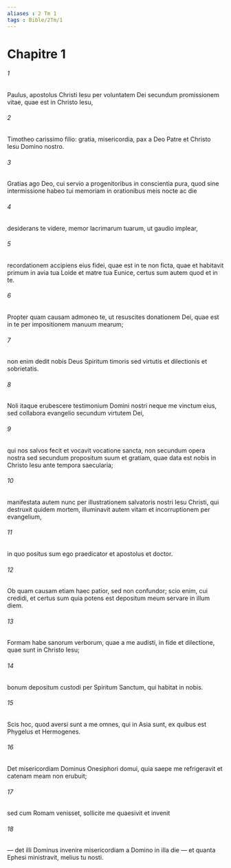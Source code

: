 ```yaml
---
aliases : 2 Tm 1
tags : Bible/2Tm/1
---
```


# Chapitre 1

###### 1
Paulus, apostolus Christi Iesu per voluntatem Dei secundum promissionem vitae, quae est in Christo Iesu, 
###### 2
Timotheo carissimo filio: gratia, misericordia, pax a Deo Patre et Christo Iesu Domino nostro.
###### 3
Gratias ago Deo, cui servio a progenitoribus in conscientia pura, quod sine intermissione habeo tui memoriam in orationibus meis nocte ac die 
###### 4
desiderans te videre, memor lacrimarum tuarum, ut gaudio implear, 
###### 5
recordationem accipiens eius fidei, quae est in te non ficta, quae et habitavit primum in avia tua Loide et matre tua Eunice, certus sum autem quod et in te.
###### 6
Propter quam causam admoneo te, ut resuscites donationem Dei, quae est in te per impositionem manuum mearum; 
###### 7
non enim dedit nobis Deus Spiritum timoris sed virtutis et dilectionis et sobrietatis. 
###### 8
Noli itaque erubescere testimonium Domini nostri neque me vinctum eius, sed collabora evangelio secundum virtutem Dei, 
###### 9
qui nos salvos fecit et vocavit vocatione sancta, non secundum opera nostra sed secundum propositum suum et gratiam, quae data est nobis in Christo Iesu ante tempora saecularia; 
###### 10
manifestata autem nunc per illustrationem salvatoris nostri Iesu Christi, qui destruxit quidem mortem, illuminavit autem vitam et incorruptionem per evangelium, 
###### 11
in quo positus sum ego praedicator et apostolus et doctor.
###### 12
Ob quam causam etiam haec patior, sed non confundor; scio enim, cui credidi, et certus sum quia potens est depositum meum servare in illum diem. 
###### 13
Formam habe sanorum verborum, quae a me audisti, in fide et dilectione, quae sunt in Christo Iesu; 
###### 14
bonum depositum custodi per Spiritum Sanctum, qui habitat in nobis.
###### 15
Scis hoc, quod aversi sunt a me omnes, qui in Asia sunt, ex quibus est Phygelus et Hermogenes. 
###### 16
Det misericordiam Dominus Onesiphori domui, quia saepe me refrigeravit et catenam meam non erubuit; 
###### 17
sed cum Romam venisset, sollicite me quaesivit et invenit 
###### 18
— det illi Dominus invenire misericordiam a Domino in illa die — et quanta Ephesi ministravit, melius tu nosti.
